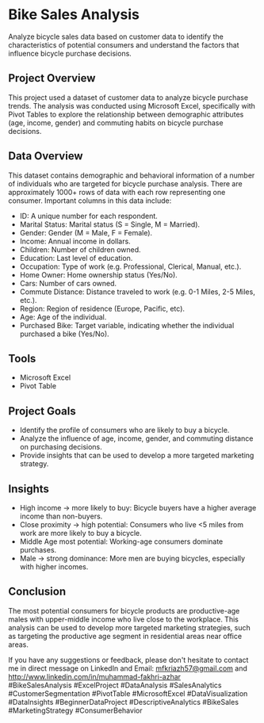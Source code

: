 # Bike Sales Analysis
Analyze bicycle sales data based on customer data to identify the characteristics of potential consumers and understand the factors that influence bicycle purchase decisions.

## Project Overview  
This project used a dataset of customer data to analyze bicycle purchase trends. The analysis was conducted using Microsoft Excel, specifically with Pivot Tables to explore the relationship between demographic attributes (age, income, gender) and commuting habits on bicycle purchase decisions.  

## Data Overview  
This dataset contains demographic and behavioral information of a number of individuals who are targeted for bicycle purchase analysis. There are approximately 1000+ rows of data with each row representing one consumer. Important columns in this data include:
- ID: A unique number for each respondent.
- Marital Status: Marital status (S = Single, M = Married).
- Gender: Gender (M = Male, F = Female).
- Income: Annual income in dollars.
- Children: Number of children owned.
- Education: Last level of education.
- Occupation: Type of work (e.g. Professional, Clerical, Manual, etc.).
- Home Owner: Home ownership status (Yes/No).
- Cars: Number of cars owned.
- Commute Distance: Distance traveled to work (e.g. 0-1 Miles, 2-5 Miles, etc.).
- Region: Region of residence (Europe, Pacific, etc).
- Age: Age of the individual.
- Purchased Bike: Target variable, indicating whether the individual purchased a bike (Yes/No).

## Tools  
- Microsoft Excel
- Pivot Table

## Project Goals  
- Identify the profile of consumers who are likely to buy a bicycle.
- Analyze the influence of age, income, gender, and commuting distance on purchasing decisions.
- Provide insights that can be used to develop a more targeted marketing strategy.

## Insights  
- High income → more likely to buy: Bicycle buyers have a higher average income than non-buyers.
- Close proximity → high potential: Consumers who live <5 miles from work are more likely to buy a bicycle.
- Middle Age most potential: Working-age consumers dominate purchases.
- Male → strong dominance: More men are buying bicycles, especially with higher incomes.

## Conclusion  
The most potential consumers for bicycle products are productive-age males with upper-middle income who live close to the workplace. This analysis can be used to develop more targeted marketing strategies, such as targeting the productive age segment in residential areas near office areas.  

If you have any suggestions or feedback, please don't hesitate to contact me in direct message on LinkedIn and Email: mfkriazh57@gmail.com and http://www.linkedin.com/in/muhammad-fakhri-azhar  
#BikeSalesAnalysis #ExcelProject #DataAnalysis #SalesAnalytics #CustomerSegmentation #PivotTable #MicrosoftExcel #DataVisualization #DataInsights #BeginnerDataProject #DescriptiveAnalytics #BikeSales #MarketingStrategy #ConsumerBehavior
